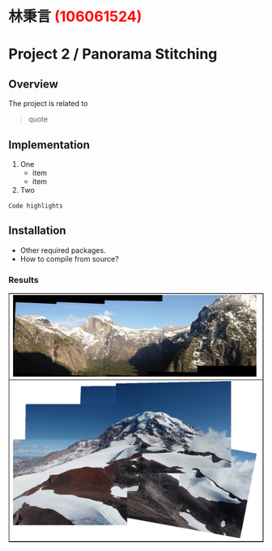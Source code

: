 # 林秉言 <span style="color:red">(106061524)</span>

# Project 2 / Panorama Stitching

## Overview
The project is related to 
> quote


## Implementation
1. One
	* item
	* item
2. Two

```
Code highlights
```

## Installation
* Other required packages.
* How to compile from source?

### Results

<table border=1>
<tr>
<td>
<img src="ypano.png" width="99%"/>
</td>
</tr>

<tr>
<td>
<img src="pano.png" width="99%"/>
</td>
</tr>

</table>
